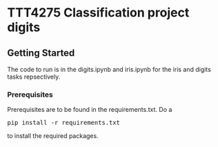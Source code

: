 # TTT4275 Classification project digits

## Getting Started

The code to run is in the digits.ipynb and iris.ipynb for the iris and digits tasks repsectively.

### Prerequisites

Prerequisites are to be found in the requirements.txt. Do a 
<pre>
pip install -r requirements.txt
</pre>

to install the required packages.
